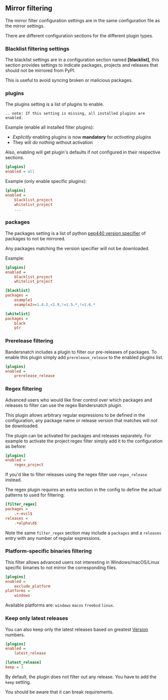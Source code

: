 ## Mirror filtering

The mirror filter configuration settings are in the same configuration file as the mirror settings.

There are different configuration sections for the different plugin types.

### Blacklist filtering settings

The blacklist settings are in a configuration section named **\[blacklist\]**,
this section provides settings to indicate packages, projects and releases that should
not be mirrored from PyPI.

This is useful to avoid syncing broken or malicious packages.

### plugins

The plugins setting is a list of plugins to enable.

``` eval_rst
.. note: If this setting is missing, all installed plugins are enabled.
```

Example (enable all installed filter plugins):
- *Explicitly* enabling plugins is now **mandatory** for *activating plugins*
- They will *do nothing* without activation

Also, enabling will get plugin's defaults if not configured in their respective sections.

``` ini
[plugins]
enabled = all
```

Example (only enable specific plugins):
``` ini
[plugins]
enabled =
    blacklist_project
    whitelist_project
    ...
```

### packages

The packages setting is a list of python [pep440 version specifier](https://www.python.org/dev/peps/pep-0440/#id51) of packages to not be mirrored.

Any packages matching the version specifier will not be downloaded.

Example:
``` ini
[plugins]
enabled =
    blacklist_project
    whitelist_project

[blacklist]
packages =
    example1
    example2>=1.4.2,<1.9,!=1.5.*,!=1.6.*

[whitelist]
packages =
    black
    ptr
```

### Prerelease filtering

Bandersnatch includes a plugin to filter our pre-releases of packages. To enable this plugin simply add `prerelease_release` to the enabled plugins list.

``` ini
[plugins]
enabled =
    prerelease_release
```

### Regex filtering

Advanced users who would like finer control over which packages and releases to filter can use the regex Bandersnatch plugin.

This plugin allows arbitrary regular expressions to be defined in the configuration, any package name or release version that matches will *not* be downloaded.

The plugin can be activated for packages and releases separately. For example to activate the project regex filter simply add it to the configuration as before:

``` ini
[plugins]
enabled =
    regex_project
```

If you'd like to filter releases using the regex filter use `regex_release` instead.

The regex plugin requires an extra section in the config to define the actual patterns to used for filtering:

``` ini
[filter_regex]
packages =
    .+-evil$
releases =
    .+alpha\d$
```

Note the same `filter_regex` section may include a `packages` and a `releases` entry with any number of regular expressions.


### Platform-specific binaries filtering

This filter allows advanced users not interesting in Windows/macOS/Linux specific binaries to not mirror the corresponding files.


``` ini
[plugins]
enabled =
    exclude_platform
platforms =
    windows
```

Available platforms are: `windows` `macos` `freebsd` `linux`.


### Keep only latest releases

You can also keep only the latest releases based on greatest [Version](https://packaging.pypa.io/en/latest/version/) numbers.

``` ini
[plugins]
enabled =
    latest_release

[latest_release]
keep = 3
```

By default, the plugin does not filter out any release. You have to add the `keep` setting.

You should be aware that it can break requirements.
